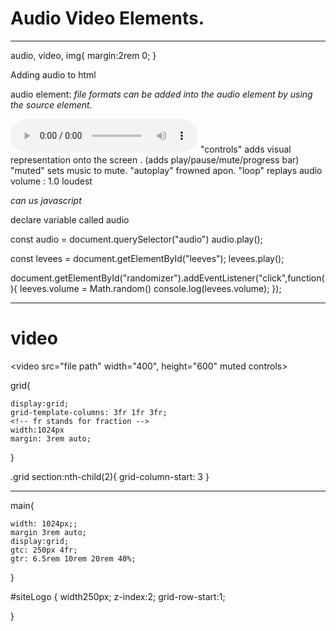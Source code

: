 # Audio Video Elements.

---

audio,
video,
img{
margin:2rem 0;
}

Adding audio to html

audio element: <audio src="file path goes here"></audio>
_file formats can be added into the audio element by using the source element._

<audio src="file path goes here" controls></audio>
"controls" adds visual representation onto the screen . (adds play/pause/mute/progress bar)
"muted" sets music to mute.
"autoplay" frowned apon.
"loop" replays audio
volume : 1.0 loudest

_can us javascript_

declare variable called audio

const audio = document.querySelector("audio")
audio.play();

<!-- query selector :selects first element of specific type. -->

const levees = document.getElementById("leeves");
levees.play();

document.getElementById("randomizer").addEventListener("click",function(){
leeves.volume = Math.random()
console.log(levees.volume);
});

---

# video

<video src="file path" width="400", height="600" muted controls></video>

grid{

    display:grid;
    grid-template-columns: 3fr 1fr 3fr;
    <!-- fr stands for fraction -->
    width:1024px
    margin: 3rem auto;

}

.grid section:nth-child(2){
grid-column-start: 3
}

---

main{

    width: 1024px;;
    margin 3rem auto;
    display:grid;
    gtc: 250px 4fr;
    gtr: 6.5rem 10rem 20rem 40%;

}

#siteLogo {
width250px;
z-index:2;
grid-row-start:1;

}
